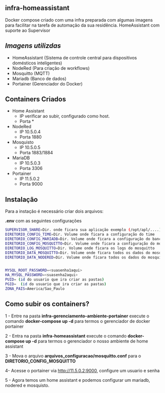 ##  infra-homeassistant
Docker compose criado com uma infra preparada com algumas imagens para facilitar na tarefa de automação da sua residência.
HomeAssistant com suporte ao Supervisor

## _Imagens utilizdas_
- HomeAssistant (Sistema de controle central para dispositivos domésticos inteligentes)
- NodeRed (Para criação de workflows)
- Mosquitto (MQTT)
- Mariadb (Banco de dados)
- Portainer (Gerenciador do Docker)

## Containers Criados

* Home Assistant
  * IP verificar ao subir, configurado como host.
  * Porta *
* NodeRed
  * IP 10.5.0.4 
  * Porta 1880
* Mosquisto
  * IP 10.5.0.5  
  * Porta 1883/1884
* MariaDB
  * IP 10.5.0.3 
  * Porta 3306
* Portainer
  * IP 11.5.0.2
  * Porta 9000

## Instalação

Para a instação é necessário criar dois arquivos:

**.env** com as seguintes configurações

```sh
SUPERVISOR_SHARE=Dir. onde ficara sua aplicação exemplo (/opt/apl/....)
DIRETORIO_CONFIG_TIME=Dir. Volume onde ficara a configuração do time
DIRETORIO_CONFIG_MARIADB=Dir. Volume onde ficara a configuração do banco de dados
DIRETORIO_CONFIG_MOSQUITTO=Dir. Volume onde ficara a configuração do mosquitto
DIRETORIO_LOG_MOSQUITTO=Dir. Volume onde ficara os logs do mosquitto
DIRETORIO_DATA_MOSQUITTO=Dir. Volume onde ficara todos os dados do mosquitto
DIRETORIO_DATA_NODERED=Dir. Volume onde ficara todos os dados do mosquitto


MYSQL_ROOT_PASSWORD=<suasenha1aqui>
HA_MYSQL_PASSWORD=<suasenha2aqui>
PUID= (id do usuario que ira criar as pastas)
PGID=  (id do usuario que ira criar as pastas)
ZONA_PAIS=America/Sao_Paulo
```


## Como subir os containers?

1 - Entre na pasta **infra-gerenciamento-ambiente-portainer** execute o comando **docker-compose up -d** para termos o gerenciador de docker portainer

2 - Entra na pasta **infra-homeassistant** execute o comando **docker-compose up -d** para termos o gerenciador o nosso ambiente de home assistant

3 - Mova o arquivo **arquivos_configuracao/mosquitto.conf** para o **DIRETORIO_CONFIG_MOSQUITTO**

4- Acesse o portainer via http://11.5.0.2:9000, configure um usuario e senha

5 - Agora temos um home assistant e podemos configurar um mariadb, nodered e mosquisto.
